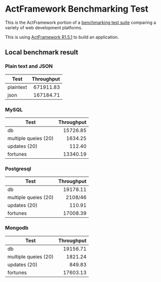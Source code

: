 # ActFramework Benchmarking Test

This is the ActFramework portion of a [benchmarking test suite](../) comparing a variety of web development platforms.

This is using [ActFramework R1.5.1](http://actframework.org) to build an application.

## Local benchmark result

### Plain text and JSON

| Test | Throughput |
| ---- | ---------: |
| plaintext | 671911.83  |
| json | 167184.71 |

### MySQL

| Test | Throughput |
| ---- | ----------: |
| db | 15726.85 |
| multiple queies (20) | 1634.25 |
| updates (20) | 112.40 |
| fortunes | 13340.19 |

### Postgresql

| Test | Throughput |
| ---- | ---------: |
| db | 19178.11 |
| multiple queies (20) | 2108/46 |
| updates (20) | 110.91 |
| fortunes | 17008.39 |


### Mongodb

| Test | Throughput |
| ---- | ---------: |
| db | 19156.71 |
| multiple queies (20) | 1821.24 |
| updates (20) | 849.83 |
| fortunes | 17603.13 |
